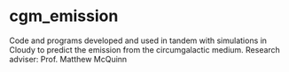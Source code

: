 # cgm_emission
Code and programs developed and used in tandem with simulations in Cloudy to predict the emission from the circumgalactic medium. Research adviser: Prof. Matthew McQuinn
